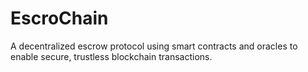 # EscroChain
A decentralized escrow protocol using smart contracts and oracles to enable secure, trustless blockchain transactions.
